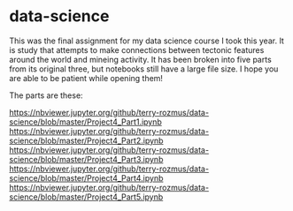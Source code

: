 # data-science
This was the final assignment for my data science course I took this year.
It is study that attempts to make connections between tectonic features around the world and mineing activity.
It has been broken into five parts from its original three, but notebooks still have a large file size.
I hope you are able to be patient while opening them!

The parts are these:

https://nbviewer.jupyter.org/github/terry-rozmus/data-science/blob/master/Project4_Part1.ipynb
https://nbviewer.jupyter.org/github/terry-rozmus/data-science/blob/master/Project4_Part2.ipynb
https://nbviewer.jupyter.org/github/terry-rozmus/data-science/blob/master/Project4_Part3.ipynb
https://nbviewer.jupyter.org/github/terry-rozmus/data-science/blob/master/Project4_Part4.ipynb
https://nbviewer.jupyter.org/github/terry-rozmus/data-science/blob/master/Project4_Part5.ipynb
